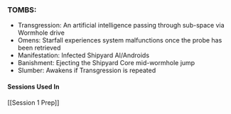 ### TOMBS:
* Transgression: An artificial intelligence passing through sub-space via Wormhole drive
* Omens: Starfall experiences system malfunctions once the probe has been retrieved
* Manifestation: Infected Shipyard AI/Androids
* Banishment: Ejecting the Shipyard Core mid-wormhole jump
* Slumber: Awakens if Transgression is repeated

#### Sessions Used In
[[Session 1 Prep]]